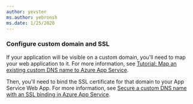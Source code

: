 ```yaml
---
author: yevster
ms.author: yebronsh
ms.date: 1/25/2020
---
```


### Configure custom domain and SSL

If your application will be visible on a custom domain, you'll need to map your web application to it. For more information, see [Tutorial: Map an existing custom DNS name to Azure App Service](/azure/app-service/app-service-web-tutorial-custom-domain).

Then, you'll need to bind the SSL certificate for that domain to your App Service Web App. For more information, see [Secure a custom DNS name with an SSL binding in Azure App Service](/azure/app-service/app-service-web-tutorial-custom-ssl).
